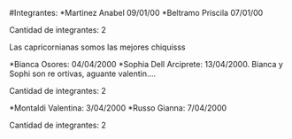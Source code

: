#Integrantes:
*Martinez Anabel 09/01/00
*Beltramo Priscila 07/01/00

Cantidad de integrantes: 2

Las capricornianas somos las mejores chiquisss 

*Bianca Osores: 04/04/2000
*Sophia Dell Arciprete: 13/04/2000. 
Bianca y Sophi son re ortivas, aguante valentin....    

Cantidad de integrantes: 2

*Montaldi Valentina:  3/04/2000
*Russo Gianna:  7/04/2000

Cantidad de integrantes: 2


